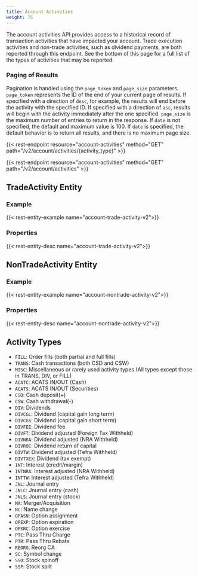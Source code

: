 ```yaml
---
title: Account Activities
weight: 75
---
```


The account activities API provides access to a historical record of transaction activities that have impacted your account. Trade execution activities and non-trade activities, such as dividend payments, are both reported through this endpoint. See the bottom of this page for a full list of the types of activities that may be reported.

### Paging of Results
Pagination is handled using the `page_token` and `page_size` parameters. `page_token` represents the ID of the end of your current page of results. If specified with a direction of `desc`, for example, the results will end before the activity with the specified ID. If specified with a direction of `asc`, results will begin with the activity immediately after the one specified. `page_size` is the maximum number of entries to return in the response. If `date` is not specified, the default and maximum value is 100. If `date` is specified, the default behavior is to return all results, and there is no maximum page size.

{{< rest-endpoint resource="account-activities" method="GET" path="/v2/account/activities/{activity_type}" >}}

{{< rest-endpoint resource="account-activities" method="GET" path="/v2/account/activities" >}}

## TradeActivity Entity

### Example
{{< rest-entity-example name="account-trade-activity-v2">}}

### Properties
{{< rest-entity-desc name="account-trade-activity-v2">}}

## NonTradeActivity Entity

### Example
{{< rest-entity-example name="account-nontrade-activity-v2">}}

### Properties
{{< rest-entity-desc name="account-nontrade-activity-v2">}}

## Activity Types

* `FILL`: Order fills (both partial and full fills)
* `TRANS`: Cash transactions (both CSD and CSW)
* `MISC`: Miscellaneous or rarely used activity types (All types except those in TRANS, DIV, or FILL)
* `ACATC`: ACATS IN/OUT (Cash)
* `ACATS`: ACATS IN/OUT (Securities)
* `CSD`: Cash deposit(+)
* `CSW`: Cash withdrawal(-)
* `DIV`: Dividends
* `DIVCGL`: Dividend (capital gain long term)
* `DIVCGS`: Dividend (capital gain short term)
* `DIVFEE`: Dividend fee
* `DIVFT`: Dividend adjusted (Foreign Tax Withheld)
* `DIVNRA`: Dividend adjusted (NRA Withheld)
* `DIVROC`: Dividend return of capital
* `DIVTW`: Dividend adjusted (Tefra Withheld)
* `DIVTXEX`: Dividend (tax exempt)
* `INT`: Interest (credit/margin)
* `INTNRA`: Interest adjusted (NRA Withheld)
* `INTTW`: Interest adjusted (Tefra Withheld)
* `JNL`: Journal entry
* `JNLC`: Journal entry (cash)
* `JNLS`: Journal entry (stock)
* `MA`: Merger/Acquisition
* `NC`: Name change
* `OPASN`: Option assignment
* `OPEXP`: Option expiration
* `OPXRC`: Option exercise
* `PTC`: Pass Thru Charge
* `PTR`: Pass Thru Rebate
* `REORG`: Reorg CA
* `SC`: Symbol change
* `SSO`: Stock spinoff
* `SSP`: Stock split
